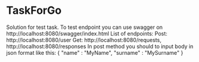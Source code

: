 # TaskForGo

Solution for test task.
To test endpoint you can use swagger on http://localhost:8080/swagger/index.html
List of endpoints:
Post: http://localhost:8080/user
Get: http://localhost:8080/requests, http://localhost:8080/responses
In post method you should to input body in json format like this:
{
    "name" : "MyName",
    "surname" : "MySurname"
}
